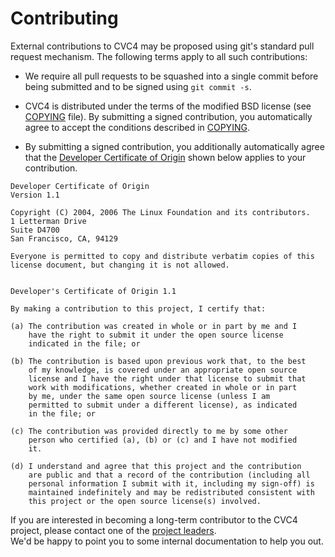 # Contributing

External contributions to CVC4 may be proposed using git's standard pull request
mechanism.  The following terms apply to all such contributions:

- We require all pull requests to be squashed into a single commit before
  being submitted and to be signed using `git commit -s`.

- CVC4 is distributed under the terms of the modified BSD license (see
  [COPYING](https://github.com/CVC4/CVC4/blob/master/COPYING) file).  By
  submitting a signed contribution, you automatically agree to accept the conditions
  described in [COPYING](https://github.com/CVC4/CVC4/blob/master/COPYING).

- By submitting a signed contribution, you additionally automatically agree
  that the [Developer Certificate of Origin](https://developercertificate.org)
  shown below applies to your contribution.

```
Developer Certificate of Origin
Version 1.1

Copyright (C) 2004, 2006 The Linux Foundation and its contributors.
1 Letterman Drive
Suite D4700
San Francisco, CA, 94129

Everyone is permitted to copy and distribute verbatim copies of this
license document, but changing it is not allowed.


Developer's Certificate of Origin 1.1

By making a contribution to this project, I certify that:

(a) The contribution was created in whole or in part by me and I
    have the right to submit it under the open source license
    indicated in the file; or

(b) The contribution is based upon previous work that, to the best
    of my knowledge, is covered under an appropriate open source
    license and I have the right under that license to submit that
    work with modifications, whether created in whole or in part
    by me, under the same open source license (unless I am
    permitted to submit under a different license), as indicated
    in the file; or

(c) The contribution was provided directly to me by some other
    person who certified (a), (b) or (c) and I have not modified
    it.

(d) I understand and agree that this project and the contribution
    are public and that a record of the contribution (including all
    personal information I submit with it, including my sign-off) is
    maintained indefinitely and may be redistributed consistent with
    this project or the open source license(s) involved.
```

If you are interested in becoming a long-term contributor to the CVC4 project,
please contact one of the
[project leaders](https://cvc4.github.io/people.html#project-leaders).  
We'd be happy to point you to some internal documentation to help you out.
